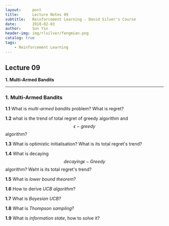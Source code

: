 ```yaml
---
layout:     post
title:      Lecture Notes 09
subtitle:   Reinforcement Learning - David Silver's Course
date:       2018-02-03
author:     Sun Yin
header-img: img/rlsilver/fengmian.png
catalog: true
tags:
    - Reinforcement Learning
---
```

## Lecture 09

**1. Multi-Armed Bandits**


---

### 1. Multi-Armed Bandits

**1.1** What is *multi-armed bandits* problem? What is regret?

**1.2** what is the trend of total regret of greedy algorithm and $$\epsilon-greedy$$ algorithm?

**1.3** What is optimistic initialisation? What is its total regret's trend?

**1.4** What is decaying $$decaying \epsilon-Greedy$$ algorithm? Waht is its total regret's trend?

**1.5** What is *lower bound theorem*?

**1.6** How to derive *UCB algorithm*?

**1.7** What is *Bayesian UCB*?

**1.8** What is *Thompson sampling*?

**1.9** What is *information state*, how to solve it?
